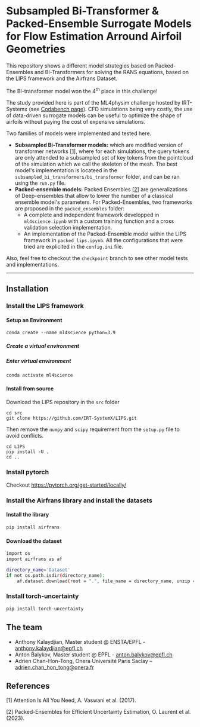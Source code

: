 # Subsampled Bi-Transformer & Packed-Ensemble Surrogate Models for Flow Estimation Arround Airfoil Geometries

This repository shows a different model strategies based on Packed-Ensembles and Bi-Transformers for solving the RANS equations, based on the LIPS framework and the Airfrans Dataset.

The Bi-transformer model won the $4^{\text{th}}$ place in this challenge!

The study provided here is part of the ML4physim challenge hosted by IRT-Systemx (see [Codabench page](https://www.codabench.org/competitions/1534/)).
CFD simulations being very costly, the use of data-driven surrogate models can be useful to optimize the shape of airfoils without paying the cost of expensive simulations.

Two families of models were implemented and tested here. 
- **Subsampled Bi-Transformer models:** which are modified version of transformer networks [[1]](#1), where for each simulations, the query tokens are only attended to a subsampled set of key tokens from the pointcloud of the simulation which we call the skeleton of the mesh. The best model's implementation is locateed in the `subsampled_bi_transformers/bi_transformer` folder, and can be ran using the `run.py` file.
- **Packed-ensemble models:** Packed Ensembles [[2]](#2) are generalizations of Deep-ensembles that allow to lower the number of a classical ensemble model's parameters. For Packed-Ensembles, two frameworks are proposed in the `packed_ensembles` folder:
    - A complete and independent framework developped in `ml4science.ipynb` with a custom training function and a cross validation selection implementation.
    - An implementation of the Packed-Ensemble model within the LIPS framework in `packed_lips.ipynb`. All the configurations that were tried are explicited in the `config.ini` file.

 Also, feel free to checkout the `checkpoint` branch to see other model tests and implementations.

---

## Installation

### Install the LIPS framework

#### Setup an Environment

```commandline
conda create --name ml4science python=3.9
```

##### Create a virtual environment

##### Enter virtual environment
```commandline
conda activate ml4science
```

#### Install from source
Download the LIPS repository in the `src` folder
```commandline
cd src
git clone https://github.com/IRT-SystemX/LIPS.git
```
Then remove the `numpy` and `scipy` requirement from the `setup.py` file to avoid conflicts.

```commandline
cd LIPS
pip install -U .
cd ..
```

### Install pytorch
Checkout https://pytorch.org/get-started/locally/

### Install the Airfrans library and install the datasets

#### Install the library
```sh
pip install airfrans
```

#### Download the dataset
```sh
import os
import airfrans as af

directory_name='Dataset'
if not os.path.isdir(directory_name):
    af.dataset.download(root = ".", file_name = directory_name, unzip = True, OpenFOAM = False)
```

### Install torch-uncertainty
```sh
pip install torch-uncertainty
```

## The team
- Anthony Kalaydjian, Master student @ ENSTA/EPFL - anthony.kalaydjian@epfl.ch
- Anton Balykov, Master student @ EPFL - anton.balykov@epfl.ch
- Adrien Chan-Hon-Tong, Onera Université Paris Saclay – adrien.chan_hon_tong@onera.fr


## References
<a id="1">[1]</a> 
Attention Is All You Need, A. Vaswani et al. (2017). 

<a id="2">[2]</a> 
Packed-Ensembles for Efficient Uncertainty Estimation, O. Laurent et al. (2023). 
